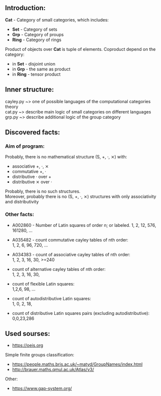 ## Introduction:
**Cat**  - Category of small categories, which includes:
* **Set**  - Category of sets
* **Grp**  - Category of proups
* **Ring** - Category of rings

Product of objects over **Cat** is tuple of elements.
Coproduct depend on the category:
* in **Set**  - disjoint union
* in **Grp**  - the same as product
* in **Ring** - tensor product

## Inner structure:
cayley.py ~> one of possible languages of the computational categories theory\
cat.py    ~> describe main logic of small categories on different languages\
grp.py   ~> describe additional logic of the group category

## Discovered facts:
### Aim of program:
Probably, there is no mathematical structure (S, +, ·, ⨯) with:
* associative +, ·, ⨯
* commutative +, ·
* distributive · over +
* distributive ⨯ over ·

Probably, there is no such structures.\
Moreover, probably there is no (S, +, ·, ⨯) structures with only associativity and distributivity

### Other facts:

* A002860 - Number of Latin squares of order n; or labeled.
1, 2, 12, 576, 161280, ...

* A035482 - count commutative cayley tables of nth order: \
1, 2, 6, 96, 720, ...

* A034383 - count of associative cayley tables of nth order: \
1, 2, 3, 16, 30, >=240

* count of alternative cayley tables of nth order: \
1, 2, 3, 16, 30, 

* count of flexible Latin squares: \
1,2,6, 98, ...

* count of autodistributive Latin squares: \
1, 0, 2, 18, 

* count of distributive Latin squares pairs (excluding autodistributive): \
0,0,23,286



## Used sourses:

* https://oeis.org

Simple finite groups classification:
* https://people.maths.bris.ac.uk/~matyd/GroupNames/index.html
* http://brauer.maths.qmul.ac.uk/Atlas/v3/

Other:
* https://www.gap-system.org/